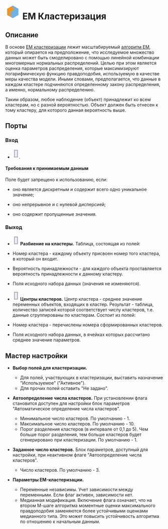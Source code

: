 # ![](../../media/app/icons/vendors/em.svg) EM Кластеризация

## Описание

В основе [EM кластеризации](https://basegroup.ru/deductor/function/algorithm/em-clustering) лежит масштабируемый [алгоритм EM](https://basegroup.ru/community/articles/em), который опирается на предположение, что исследуемое множество данных может быть смоделировано с помощью линейной комбинации многомерных нормальных распределений. Целью при этом является оценка параметров распределения, которые максимизируют логарифмическую функцию правдоподобия, используемую в качестве меры качества модели. Иными словами, предполагается, что данные в каждом кластере подчиняются определенному закону распределения, а именно, нормальному распределению.

Таким образом, любое наблюдение (объект) принадлежит ко всем кластерам, но с разной вероятностью. Объект должен быть отнесен к тому кластеру, для которого данная вероятность выше.

## Порты

### Вход

* ![](../../media/app/icons/ports/output_table_inactive.svg). 

#### Требования к принимаемым данным

Поле будет запрещено к использованию, если:

* оно является дискретным и содержит всего одно уникальное значение;

* оно непрерывное и с нулевой дисперсией;

* оно содержит пропущенные значения.

### Выход

* ![](../../media/app/icons/ports/output_table_inactive.svg) **Разбиение на кластеры.** 
Таблица, состоящая из полей:

* Номер кластера - каждому объекту присвоен номер того кластера, в который он входит.

* Вероятность принадлежности - для каждого объекта проставляется вероятность принадлежности к данному кластеру.

* Поля исходного набора данных (значения не изменяются).

* ![](../../media/app/icons/ports/output_table_inactive.svg) **Центры кластеров.**
Центр кластера - среднее значение переменных объектов, входящих в кластер.
Результат - таблица, количество записей которой соответствует числу кластеров, т.е. данные сгруппированы по кластерам. Состоит из полей:

* Номер кластера - перечислены номера сформированных кластеров.

* Поля исходного набора данных, в ячейках которых рассчитано среднее значение параметров.

## Мастер настройки

* **Выбор полей для кластеризации.**
    * Для полей, участвующих в кластеризации, выставить назначение "Используемое" ("Активное").
    * Для прочих полей оставить "Не задано".

* **Автоопределение числа кластеров.** При установлении флага становится доступен для настройки блок параметров "Автоматическое определение числа кластеров".
    * Минимальное число кластеров. По умолчанию - 1.
    * Максимальное число кластеров. По умолчанию - 10.
    * Порог разделения кластеров (в интервале от 0,1 до 5). Чем больше порог разделения, тем больше кластеров будет сгенерировано при кластеризации. По умолчанию - 1.

* **Заданное число кластеров.** Блок параметров, доступный для настройки, при неактивном флаге "Автоопределение числа кластеров".
    * Число кластеров. По умолчанию - 3.

* **Параметры EM-кластеризации.**
    * Переменные независимы. Учет зависимости между переменными. Если флаг активен, зависимости нет.
    * Медианная модификация. Включение флага означает, что на втором М-шаге алгоритма моментные оценки максимального правдоподобия заменяются более устойчивыми оценками медианного типа. Это может повысить устойчивость алгоритма по отношению к начальным данным.

